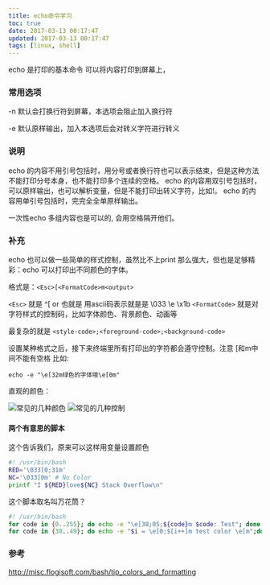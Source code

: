 ```yaml
---
title: echo命令学习
toc: true
date: 2017-03-13 00:17:47
updated: 2017-03-13 00:17:47
tags: [linux, shell]
---
```


echo 是打印的基本命令 可以将内容打印到屏幕上，

<!--more-->

### 常用选项

-n
默认会打换行符到屏幕，本选项会阻止加入换行符

-e
默认原样输出，加入本选项后会对转义字符进行转义

### 说明

echo 的内容不用引号包括时，用分号或者换行符也可以表示结束，但是这种方法不能打印分号本身，也不能打印多个连续的空格。
echo 的内容用双引号包括时，可以原样输出，也可以解析变量，但是不能打印出转义字符，比如\!。
echo 的内容用单引号包括时，完完全全单原样输出。

一次性echo 多组内容也是可以的, 会用空格隔开他们。


### 补充
echo 也可以做一些简单的样式控制，虽然比不上print 那么强大，但也是足够精彩：echo 可以打印出不同颜色的字体。

格式是：`<Esc>[<FormatCode>m<output>`

`<Esc>` 就是 ^[ or <Esc> 也就是 用ascii码表示就是是 \033  \e  \x1b
`<FormatCode>` 就是对字符样式的控制码，比如字体颜色、背景颜色、动画等

最复杂的就是 `<style-code>;<foreground-code>;<background-code>` 

设置某种格式之后，接下来终端里所有打印出的字符都会遵守控制。注意 [和m中间不能有空格
比如:

```
echo -e "\e[32m绿色的字体哦\e[0m"
```

直观的颜色：

![常见的几种颜色](part-color-code.png)
![常见的几种控制](part-color-code.png)

#### 两个有意思的脚本
这个告诉我们，原来可以这样用变量设置颜色
```bash
#! /usr/bin/bash
RED='\033[0;31m'
NC='\033[0m' # No Color
printf "I ${RED}love${NC} Stack Overflow\n"
```

这个脚本取名叫万花筒？
```bash
#! /usr/bin/bash
for code in {0..255}; do echo -e "\e[38;05;${code}m $code: Test"; done
for code in {30..49}; do echo -e "$i = \e[0;$[i++]m test color \e[m";done
```

### 参考
<http://misc.flogisoft.com/bash/tip_colors_and_formatting>
